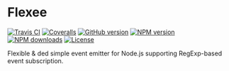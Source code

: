 # Flexee

[![Travis CI](https://img.shields.io/travis/dlueth/qoopido.flexee/master.svg?style=flat-square&label=travis)](https://www.npmjs.com/package/qoopido.flexee)
[![Coveralls](https://img.shields.io/coveralls/dlueth/qoopido.master/develop.svg?style=flat-square&label=coveralls)](https://www.npmjs.com/package/qoopido.flexee)
[![GitHub version](https://img.shields.io/github/tag/dlueth/qoopido.flexee.svg?style=flat-square&label=github)](https://github.com/dlueth/qoopido.flexee)
[![NPM version](https://img.shields.io/npm/v/qoopido.flexee.svg?style=flat-square&label=npm)](https://www.npmjs.com/package/qoopido.flexee)
[![NPM downloads](https://img.shields.io/npm/dt/qoopido.flexee.svg?style=flat-square&label=npm%20downloads)](https://www.npmjs.org/package/qoopido.flexee)
[![License](https://img.shields.io/npm/l/qoopido.flexee.svg?style=flat-square)](https://github.com/dlueth/qoopido.flexee)

Flexible & ded simple event emitter for Node.js supporting RegExp-based event subscription.